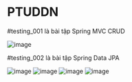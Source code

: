 # PTUDDN
#testing_001 là bài tập Spring MVC CRUD

![image](https://github.com/user-attachments/assets/3d6174b2-d1bf-4582-9959-eab0b676203b)

#testing_002 là bài tập Spring Data JPA

![image](https://github.com/user-attachments/assets/f3404e32-2cdd-4177-aea8-bac93900e5a8)
![image](https://github.com/user-attachments/assets/ec396b0f-3870-4d3e-86ef-aa4fd4d9d84a)
![image](https://github.com/user-attachments/assets/ee8c45d3-cd84-4a10-8b8e-288d0d3af75a)
![image](https://github.com/user-attachments/assets/85208d89-bc13-4722-8dd8-d6aacbcf45af)
